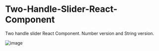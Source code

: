 # Two-Handle-Slider-React-Component
Two handle slider React Component. Number version and String version.

![image](https://user-images.githubusercontent.com/51884346/68555729-cbf89600-0437-11ea-92a6-40a0df976547.png)
